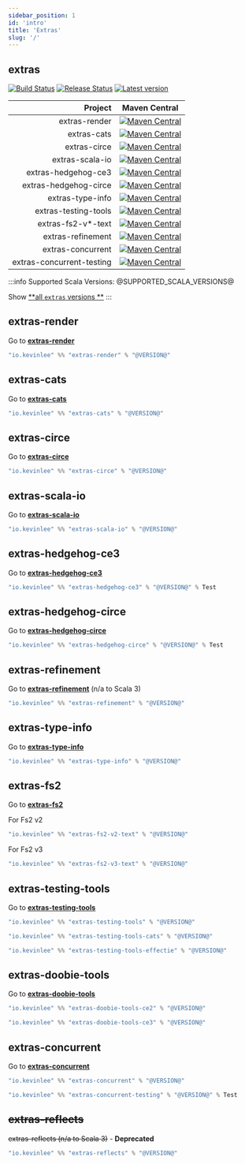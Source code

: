 ```yaml
---
sidebar_position: 1
id: 'intro'
title: 'Extras'
slug: '/'
---
```


## extras

[![Build Status](https://github.com/Kevin-Lee/extras/workflows/Build-All/badge.svg)](https://github.com/Kevin-Lee/extras/actions?workflow=Build-All)
[![Release Status](https://github.com/Kevin-Lee/extras/workflows/Release/badge.svg)](https://github.com/Kevin-Lee/extras/actions?workflow=Release)
[![Latest version](https://index.scala-lang.org/kevin-lee/extras/latest.svg)](https://index.scala-lang.org/kevin-lee/extras)

|                   Project | Maven Central                                                                                                                                                                                           |
|--------------------------:|---------------------------------------------------------------------------------------------------------------------------------------------------------------------------------------------------------|
|             extras-render | [![Maven Central](https://maven-badges.herokuapp.com/maven-central/io.kevinlee/extras-render_2.13/badge.svg)](https://search.maven.org/artifact/io.kevinlee/extras-render_2.13)                         |
|               extras-cats | [![Maven Central](https://maven-badges.herokuapp.com/maven-central/io.kevinlee/extras-cats_2.13/badge.svg)](https://search.maven.org/artifact/io.kevinlee/extras-cats_2.13)                             |
|              extras-circe | [![Maven Central](https://maven-badges.herokuapp.com/maven-central/io.kevinlee/extras-circe_2.13/badge.svg)](https://search.maven.org/artifact/io.kevinlee/extras-circe_2.13)                           |
|           extras-scala-io | [![Maven Central](https://maven-badges.herokuapp.com/maven-central/io.kevinlee/extras-scala-io_2.13/badge.svg)](https://search.maven.org/artifact/io.kevinlee/extras-scala-io_2.13)                     |
|       extras-hedgehog-ce3 | [![Maven Central](https://maven-badges.herokuapp.com/maven-central/io.kevinlee/extras-hedgehog-ce3_2.13/badge.svg)](https://search.maven.org/artifact/io.kevinlee/extras-hedgehog-ce3_2.13)             |
|     extras-hedgehog-circe | [![Maven Central](https://maven-badges.herokuapp.com/maven-central/io.kevinlee/extras-hedgehog-circe_2.13/badge.svg)](https://search.maven.org/artifact/io.kevinlee/extras-hedgehog-circe_2.13)         |
|          extras-type-info | [![Maven Central](https://maven-badges.herokuapp.com/maven-central/io.kevinlee/extras-type-info_2.13/badge.svg)](https://search.maven.org/artifact/io.kevinlee/extras-type-info_2.13)                   |
|      extras-testing-tools | [![Maven Central](https://maven-badges.herokuapp.com/maven-central/io.kevinlee/extras-testing-tools_2.13/badge.svg)](https://search.maven.org/artifact/io.kevinlee/extras-testing-tools_2.13)           |
|        extras-fs2-v*-text | [![Maven Central](https://maven-badges.herokuapp.com/maven-central/io.kevinlee/extras-fs2-v3-text_2.13/badge.svg)](https://search.maven.org/artifact/io.kevinlee/extras-fs2-v3-text_2.13)               |
|         extras-refinement | [![Maven Central](https://maven-badges.herokuapp.com/maven-central/io.kevinlee/extras-refinement_2.13/badge.svg)](https://search.maven.org/artifact/io.kevinlee/extras-refinement_2.13)                 |
|         extras-concurrent | [![Maven Central](https://maven-badges.herokuapp.com/maven-central/io.kevinlee/extras-concurrent_2.13/badge.svg)](https://search.maven.org/artifact/io.kevinlee/extras-concurrent_2.13)                 |
| extras-concurrent-testing | [![Maven Central](https://maven-badges.herokuapp.com/maven-central/io.kevinlee/extras-concurrent-testing_2.13/badge.svg)](https://search.maven.org/artifact/io.kevinlee/extras-concurrent-testing_2.13) |

:::info
Supported Scala Versions: @SUPPORTED_SCALA_VERSIONS@

Show [**all `extras` versions
**](https://index.scala-lang.org/kevin-lee/extras/artifacts)
:::

## extras-render

Go to [<u>**extras-render**</u>](extras-render)

```scala
"io.kevinlee" %% "extras-render" % "@VERSION@"
```

## extras-cats
Go to [<u>**extras-cats**</u>](extras-cats)
```scala
"io.kevinlee" %% "extras-cats" % "@VERSION@"
```

## extras-circe
Go to [<u>**extras-circe**</u>](extras-circe)
```scala
"io.kevinlee" %% "extras-circe" % "@VERSION@"
```

## extras-scala-io
Go to [<u>**extras-scala-io**</u>](extras-scala-io)
```scala
"io.kevinlee" %% "extras-scala-io" % "@VERSION@"
```

## extras-hedgehog-ce3
Go to [<u>**extras-hedgehog-ce3**</u>](extras-hedgehog/extras-hedgehog-ce3)
```scala
"io.kevinlee" %% "extras-hedgehog-ce3" % "@VERSION@" % Test
```

## extras-hedgehog-circe
Go to [<u>**extras-hedgehog-circe**</u>](extras-hedgehog/extras-hedgehog-circe)
```scala
"io.kevinlee" %% "extras-hedgehog-circe" % "@VERSION@" % Test
```

## extras-refinement
Go to [<u>**extras-refinement**</u>](extras-refinement) (n/a to Scala 3)
```scala
"io.kevinlee" %% "extras-refinement" % "@VERSION@"
```

## extras-type-info
Go to [<u>**extras-type-info**</u>](extras-type-info)
```scala
"io.kevinlee" %% "extras-type-info" % "@VERSION@"
```

## extras-fs2
Go to [<u>**extras-fs2**</u>](extras-fs2)

For Fs2 v2
```scala
"io.kevinlee" %% "extras-fs2-v2-text" % "@VERSION@"
```
For Fs2 v3
```scala
"io.kevinlee" %% "extras-fs2-v3-text" % "@VERSION@"
```

## extras-testing-tools
Go to [<u>**extras-testing-tools**</u>](extras-testing-tools)
```scala
"io.kevinlee" %% "extras-testing-tools" % "@VERSION@"
```
```scala
"io.kevinlee" %% "extras-testing-tools-cats" % "@VERSION@"
```
```scala
"io.kevinlee" %% "extras-testing-tools-effectie" % "@VERSION@"
```

## extras-doobie-tools
Go to [<u>**extras-doobie-tools**</u>](extras-doobie-tools)
```scala
"io.kevinlee" %% "extras-doobie-tools-ce2" % "@VERSION@"
```
```scala
"io.kevinlee" %% "extras-doobie-tools-ce3" % "@VERSION@"
```

## extras-concurrent
Go to [<u>**extras-concurrent**</u>](extras-concurrent)
```scala
"io.kevinlee" %% "extras-concurrent" % "@VERSION@"
```
```scala
"io.kevinlee" %% "extras-concurrent-testing" % "@VERSION@" % Test
```

## ~~extras-reflects~~
~~extras-reflects (n/a to Scala 3)~~ - **Deprecated**
```scala
"io.kevinlee" %% "extras-reflects" % "@VERSION@"
```
